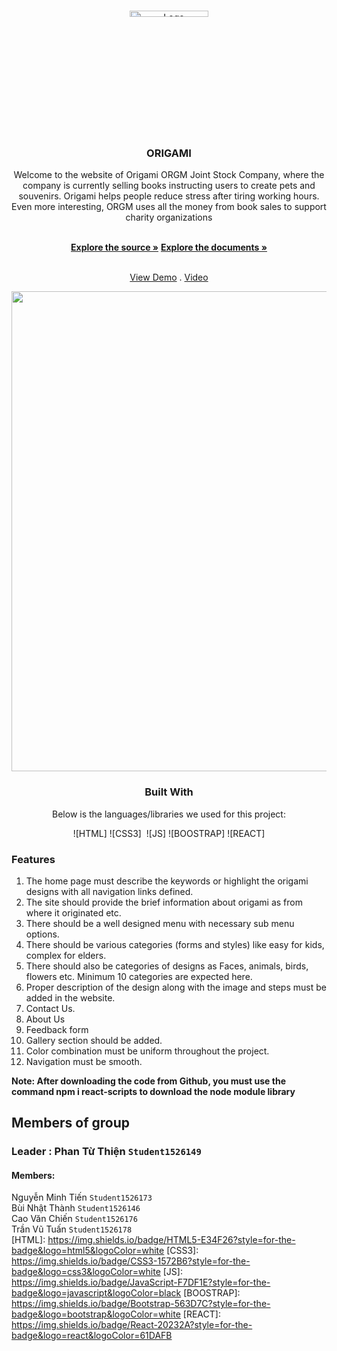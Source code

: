 <a  name="readme-top"></a>


<br  />

<div  align="center">
 

<img  src="https://github.com/nguyenminhtien1993/group_2/blob/main/src/Img/logo-tach.png"  alt="Logo"  width="50%"  height="5%" >

</a>

<h3  align="center">ORIGAMI</h3>

Welcome to the website of Origami ORGM Joint Stock Company, where the company is currently selling books instructing users to create pets and souvenirs. Origami helps people reduce stress after tiring working hours. Even more interesting, ORGM uses all the money from book sales to support charity organizations

<br  />
<div align="center">
<a  href="https://github.com/nguyenminhtien1993/group_2"><strong>Explore the source »</strong></a>
<a  href="https://github.com/nguyenminhtien1993/group_2/tree/main/document" target="_blank"><strong>Explore the documents »</strong></a>

<br  /><a  href="https://group-2-fptaptech.vercel.app/" target="_blank">View Demo</a> . <a  href="https://www.youtube.com/watch?v=v2RLmaXkd78" target="_blank">Video</a>
</div>
<img  src="https://github.com/nguyenminhtien1993/group_2/blob/main/src/Img/read-me/screen.png"  alt=""  width="768px"  height="auto">

### Built With

Below is the languages/libraries we used for this project:

![HTML]&nbsp;![CSS3] &nbsp;![JS]&nbsp;![BOOSTRAP]&nbsp;![REACT]

<div  align="left">

### Features </br>

<ol>
<li>
The home page must describe the keywords or highlight the origami designs with all navigation links defined. </br>
</li>
<li>
The site should provide the brief information about origami as from where it originated etc.</br>
</li>
<li>
 There should be a well designed menu with necessary sub menu options.</br>
</li>
<li>
There should be various categories (forms and styles) like easy for kids, complex for elders.</br>
</li>
<li>
There should also be categories of designs as Faces, animals, birds, flowers etc. Minimum 10 categories are expected here.</br>
</li>

<li>
Proper description of the design along with the image and steps must be added in the website.</br>
</li>
<li>
Contact Us.</br>
</li>
<li>
About Us</br>
</li>
<li>
Feedback form</br>
</li>
<li>
Gallery section should be added.</br>
</li>
<li>
Color combination must be uniform throughout the project.</br>
</li>
<li>
Navigation must be smooth.</br>
</li>
</ol>

<b>Note: After downloading the code from Github, you must use the command npm i react-scripts to download the node module library</b>

## Members of group

### Leader : Phan Từ Thiện `Student1526149`

#### Members:

Nguyễn Minh Tiến `Student1526173` </br>
Bùi Nhật Thành `Student1526146` </br>
Cao Văn Chiến `Student1526176` </br>
Trần Vũ Tuấn  `Student1526178` </br>
[HTML]: https://img.shields.io/badge/HTML5-E34F26?style=for-the-badge&logo=html5&logoColor=white
[CSS3]: https://img.shields.io/badge/CSS3-1572B6?style=for-the-badge&logo=css3&logoColor=white
[JS]: https://img.shields.io/badge/JavaScript-F7DF1E?style=for-the-badge&logo=javascript&logoColor=black
[BOOSTRAP]: https://img.shields.io/badge/Bootstrap-563D7C?style=for-the-badge&logo=bootstrap&logoColor=white
[REACT]: https://img.shields.io/badge/React-20232A?style=for-the-badge&logo=react&logoColor=61DAFB
